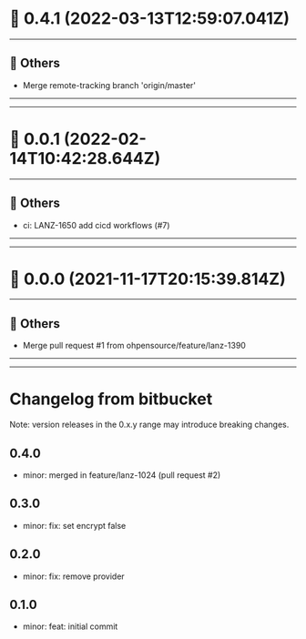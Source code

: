 # :confetti_ball: 0.4.1 (2022-03-13T12:59:07.041Z)
- - -
## :newspaper: Others
* Merge remote-tracking branch 'origin/master'
- - -
- - -
# :confetti_ball: 0.0.1 (2022-02-14T10:42:28.644Z)
- - -
## :newspaper: Others
* ci: LANZ-1650 add cicd workflows (#7)
- - -
- - -
# :confetti_ball: 0.0.0 (2021-11-17T20:15:39.814Z)
- - -
## :newspaper: Others
* Merge pull request #1 from ohpensource/feature/lanz-1390
- - -
- - -
# Changelog from bitbucket
Note: version releases in the 0.x.y range may introduce breaking changes.

## 0.4.0

- minor: merged in feature/lanz-1024 (pull request #2)

## 0.3.0

- minor: fix: set encrypt false

## 0.2.0

- minor: fix: remove provider

## 0.1.0

- minor: feat: initial commit

